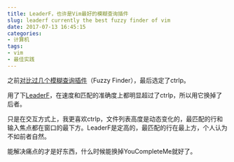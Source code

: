 ```yaml
---
title: LeaderF，也许是Vim最好的模糊查询插件
slug: leaderf currently the best fuzzy finder of vim
date: 2017-07-13 16:45:15
categories:
- 计算机
tags:
- vim
- 最佳实践
---
```


之前[对比过几个模糊查询插件](/post/ctrlp-vs-unite-vs-command-t-vs-fuzzyfinder/)（Fuzzy Finder），最后选定了ctrlp。

用了下[LeaderF](https://github.com/Yggdroot/LeaderF)，在速度和匹配的准确度上都明显超过了ctrlp，所以用它换掉了后者。

只是在交互方式上，我更喜欢ctrlp，文件列表高度是动态变化的，最匹配的行和输入焦点都在窗口的最下方。LeaderF是定高的，最匹配的行在最上方，个人认为不如前者自然。

能解决痛点的才是好东西，什么时候能换掉YouCompleteMe就好了。

